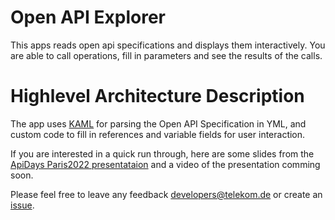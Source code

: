 Open API Explorer
=================

This apps reads open api specifications and displays them interactively. You are able to call operations, fill in parameters and see the results of the calls.


Highlevel Architecture Description
==================================

The app uses [KAML](https://github.com/charleskorn/kaml) for parsing the Open API Specification in YML, and custom code to fill in references and variable fields for user interaction.

If you are interested in a quick run through, here are some slides from the [ApiDays Paris2022 presentataion](slides/apidays-paris-2022.pdf) and a video of the presentation comming soon.

Please feel free to leave any feedback [developers@telekom.de](mailto:developers@telekom.de) or create an [issue](./issues).
